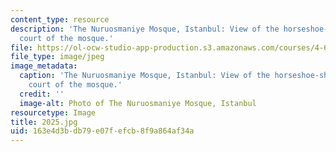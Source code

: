 ```yaml
---
content_type: resource
description: 'The Nuruosmaniye Mosque, Istanbul: View of the horseshoe-shaped frontal
  court of the mosque.'
file: https://ol-ocw-studio-app-production.s3.amazonaws.com/courses/4-614-religious-architecture-and-islamic-cultures-fall-2002/163e4d3bdb79e07fefcb8f9a864af34a_2025.jpg
file_type: image/jpeg
image_metadata:
  caption: 'The Nuruosmaniye Mosque, Istanbul: View of the horseshoe-shaped frontal
    court of the mosque.'
  credit: ''
  image-alt: Photo of The Nuruosmaniye Mosque, Istanbul
resourcetype: Image
title: 2025.jpg
uid: 163e4d3b-db79-e07f-efcb-8f9a864af34a
---
```


